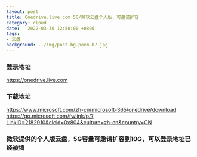 ```yaml
---
layout: post
title: Onedrive.live.com 5G/微软云盘个人版、可邀请扩容
category: cloud
date:   2022-03-30 12:50:00 +0800
tags:
- 云盘
background: ../img/post-bg-poem-07.jpg
---
```




### 登录地址<br>
https://onedrive.live.com

### 下载地址<br>
https://www.microsoft.com/zh-cn/microsoft-365/onedrive/download<br>
https://go.microsoft.com/fwlink/p/?LinkID=2182910&clcid=0x804&culture=zh-cn&country=CN

### 微软提供的个人版云盘，5G容量可邀请扩容到10G，可以登录地址已经被墙<br>